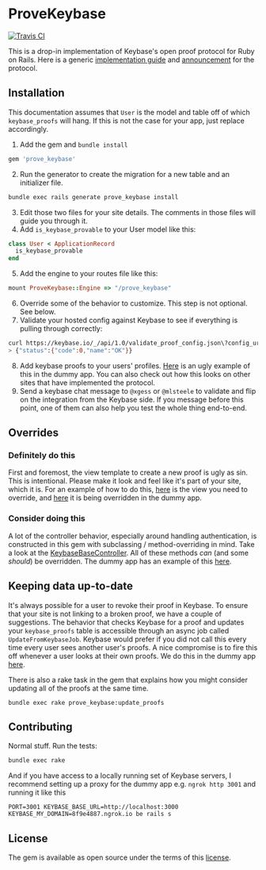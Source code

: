 # ProveKeybase
[![Travis CI](https://travis-ci.org/keybase/prove_keybase.svg?branch=master)](https://travis-ci.org/keybase/prove_keybase)

This is a drop-in implementation of Keybase's open proof protocol for Ruby on Rails. Here is a generic [implementation guide](https://keybase.io/docs/proof_integration_guide) and [announcement](https://keybase.io/blog/keybase-proofs-for-mastodon-and-everyone) for the protocol.

## Installation

This documentation assumes that `User` is the model and table off of which `keybase_proofs` will hang. If this is not the case for your app, just replace accordingly.

1. Add the gem and `bundle install`
```ruby
gem 'prove_keybase'
```
2. Run the generator to create the migration for a new table and an initializer file.
```bash
bundle exec rails generate prove_keybase install
```
3. Edit those two files for your site details. The comments in those files will guide you through it.
4. Add `is_keybase_provable` to your User model like this:
```ruby
class User < ApplicationRecord
  is_keybase_provable
end
```
5. Add the engine to your routes file like this:
```ruby
mount ProveKeybase::Engine => "/prove_keybase"
```
6. Override some of the behavior to customize. This step is not optional. See below.
7. Validate your hosted config against Keybase to see if everything is pulling through correctly:
```bash
curl https://keybase.io/_/api/1.0/validate_proof_config.json\?config_url\=https://#{YOUR-SITE.COM}/prove_keybase/config.json
> {"status":{"code":0,"name":"OK"}}
```
8. Add keybase proofs to your users' profiles. [Here](spec/dummy/app/views/users/show.html.erb) is an ugly example of this in the dummy app. You can also check out how this looks on other sites that have implemented the protocol.
9. Send a keybase chat message to `@xgess` or `@mlsteele` to validate and flip on the integration from the Keybase side. If you message before this point, one of them can also help you test the whole thing end-to-end.

## Overrides

### Definitely do this
First and foremost, the view template to create a new proof is ugly as sin. This is intentional. Please make it look and feel like it's part of your site, which it is. For an example of how to do this, [here](app/views/prove_keybase/proofs/new.html.erb) is the view you need to override, and [here](spec/dummy/app/views/prove_keybase/proofs/new.html.erb) it is being overridden in the dummy app.

### Consider doing this
A lot of the controller behavior, especially around handling authentication, is constructed in this gem with subclassing / method-overriding in mind. Take a look at the [KeybaseBaseController](app/controllers/prove_keybase/keybase_base_controller.rb). All of these methods _can_ (and some _should_) be overridden. The dummy app has an example of this [here](spec/dummy/app/controllers/keybase_base_controller.rb).

## Keeping data up-to-date
It's always possible for a user to revoke their proof in Keybase. To ensure that your site is not linking to a broken proof, we have a couple of suggestions. The behavior that checks Keybase for a proof and updates your `keybase_proofs` table is accessible through an async job called `UpdateFromKeybaseJob`. Keybase would prefer if you did not call this every time every user sees another user's proofs. A nice compromise is to fire this off whenever a user looks at their own proofs. We do this in the dummy app [here](spec/dummy/app/controllers/users_controller.rb).

There is also a rake task in the gem that explains how you might consider updating all of the proofs at the same time.
```
bundle exec rake prove_keybase:update_proofs
```

## Contributing

Normal stuff. Run the tests:
```bash
bundle exec rake
```
And if you have access to a locally running set of Keybase servers, I recommend setting up a proxy for the dummy app e.g. `ngrok http 3001` and running it like this
```
PORT=3001 KEYBASE_BASE_URL=http://localhost:3000 KEYBASE_MY_DOMAIN=8f9e4887.ngrok.io be rails s
```

## License
The gem is available as open source under the terms of this [license](./LICENSE).

